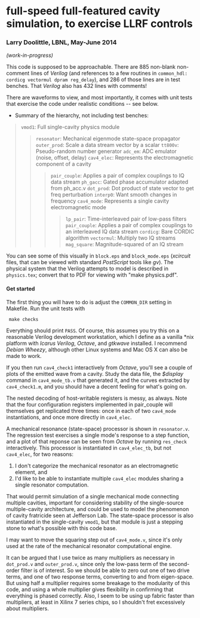 # full-speed full-featured cavity simulation, to exercise LLRF controls

### Larry Doolittle, LBNL, May-June 2014

*(work-in-progress)*

This code is supposed to be approachable.  There are 885 non-blank non-comment lines of *Verilog* (and references to a few routines in `common_hdl: cordicg vectormul dpram reg_delay`), and 286 of those lines are in test benches.  That *Verilog* also has 432 lines with comments!

There are waveforms to view, and most importantly, it comes with unit tests that exercise the code under realistic conditions -- see below.

* Summary of the hierarchy, not including test benches:

> `vmod1`:             Full single-cavity physics module
> > `resonator`:       Mechanical eigenmode state-space propagator
> > `outer_prod`:     Scale a data stream vector by a scalar
> > `tt800v`:          Pseudo-random number generator
> > `adc_em`:         ADC emulator (noise, offset, delay)
> > `cav4_elec`:      Represents the electromagnetic component of a cavity
> > > `pair_couple`:  Applies a pair of complex couplings to IQ data stream
> > > `ph_gacc`:      Gated phase accumulator adapted from ph_acc.v
> > > `dot_prod`:     Dot product of state vector to get freq perturbation
> > > `interp0`:       Want smooth changes in frequency
> > > `cav4_mode`:    Represents a single cavity electromagnetic mode
> > > > `lp_pair`:    Time-interleaved pair of low-pass filters
> > > > `pair_couple`:  Applies a pair of complex couplings to an interleaved IQ data stream
> > > > `cordicg`:     Bare CORDIC algorithm
> > > > `vectormul`:   Multiply two IQ streams
> > > > `mag_square`: Magnitude-squared of an IQ stream

You can see some of this visually in `block.eps` and `block_mode.eps` (*xcircuit* files, that can be viewed with standard *PostScript* tools like *gv*).  The physical system that the Verilog attempts to model is described in `physics.tex`; convert that to PDF for viewing with "make physics.pdf".

#### Get started

The first thing you will have to do is adjust the `COMMON_DIR` setting in Makefile.
Run the unit tests with

     make checks

Everything should print `PASS`. Of course, this assumes you try this on a reasonable Verilog development workstation, which I define as a vanilla \*nix platform with *Icarus Verilog*, *Octave*, and *gtkwave* installed.  I recommend *Debian Wheezy*, although other Linux systems and Mac OS X can also be made to work.

If you then run `cav4_check1` interactively from *Octave*, you'll see a couple of plots of the emitted wave from a cavity.  Study the data file, the *$display* command in `cav4_mode_tb.v` that generated it, and the curves extracted by `cav4_check1.m`, and you should have a decent feeling for what's going on.

The nested decoding of host-writable registers is messy, as always. Note that the four configuration registers implemented in pair_couple will themselves get replicated three times: once in each of two `cav4_mode` instantiations, and once more directly in `cav4_elec`.

A mechanical resonance (state-space) processor is shown in `resonator.v`.  The regression test exercises a single mode's response to a step function, and a plot of that reponse can be seen from *Octave* by running `res_check` interactively.  This processor is instantiated in `cav4_elec_tb`, but not `cav4_elec`, for two reasons:

1. I don't categorize the mechanical resonator as an electromagnetic element, and
2. I'd like to be able to instantiate multiple `cav4_elec` modules sharing a single resonator computation.

That would permit simulation of a single mechanical mode connecting multiple cavities, important for considering stability of the single-source multiple-cavity architecture, and could be used to model the phenomenon of cavity fratricide seen at Jefferson Lab.  The state-space processor is also instantiated in the single-cavity `vmod1`, but that module is just a stepping stone to what's possible with this code base.

I may want to move the squaring step out of `cav4_mode.v`, since it's only used at the rate of the mechanical resonator computational engine.

It can be argued that I use twice as many multipliers as necessary in `dot_prod.v` and `outer_prod.v`, since only the low-pass term of the second-order filter is of interest.  So we should be able to zero out one of two drive terms, and one of two response terms, converting to and from eigen-space. But using half a multiplier requires some breakage to the modularity of this code, and using a whole multiplier gives flexibility in confirming that everything is phased correctly.  Also, I seem to be using up fabric faster than multipliers, at least in Xilinx 7 series chips, so I shouldn't fret excessively about multipliers.
